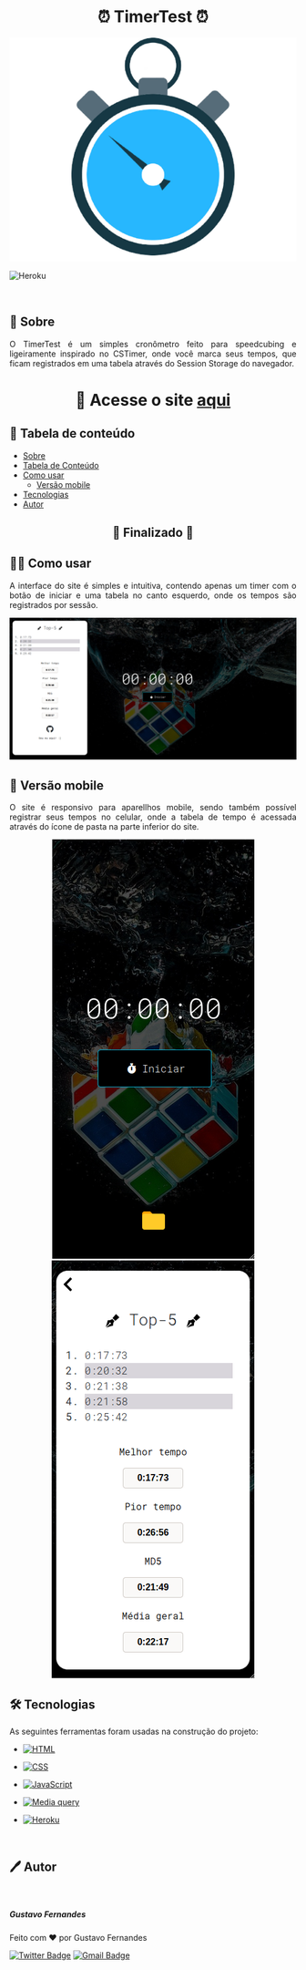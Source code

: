 <h1 align = "center">⏰ TimerTest ⏰</h1>

<center><img src = "assets/logoCronometro.png" /></center>

![Heroku](https://heroku-badge.herokuapp.com/?app=heroku-badge&style=flat)

<br>

## 📘 Sobre

<p align = "justify">O TimerTest é um simples cronômetro feito para speedcubing  e ligeiramente inspirado no CSTimer, onde você marca seus tempos, que ficam registrados em uma tabela através do Session Storage do navegador.</p>

<h1 align = "center">📎 Acesse o site <a href = "https://timertestjs.herokuapp.com/">aqui</a></h1>

## 📝 Tabela de conteúdo

<!--ts-->
   * [Sobre](https://github.com/gust-f/TimerTest/blob/main/README.md#-sobre)
   * [Tabela de Conteúdo](https://github.com/gust-f/TimerTest/blob/main/README.md#-tabela-de-conte%C3%BAdo)
   * [Como usar](https://github.com/gust-f/TimerTest/blob/main/README.md#-como-usar)
      * [Versão mobile](https://github.com/gust-f/TimerTest/blob/main/README.md#-vers%C3%A3o-mobile)
   * [Tecnologias](https://github.com/gust-f/TimerTest/blob/main/README.md#%EF%B8%8F-tecnologias)
   * [Autor](https://github.com/gust-f/TimerTest/blob/main/README.md#%EF%B8%8F-autor)
<!--te-->

<h2 align="center"> 🚧  Finalizado  🚧</h4>

## 👨‍💻 Como usar

<p align = "justify">A interface do site é simples e intuitiva, contendo apenas um timer com o botão de iniciar e uma tabela no canto esquerdo, onde os tempos são registrados por sessão.</p>

<center><img src = "assets/siteDesktop.png"></center>

## 📱 Versão mobile

<p align = "justify">O site é responsivo para aparellhos mobile, sendo também possível registrar seus tempos no celular, onde a tabela de tempo é acessada através do ícone de pasta na parte inferior do site.</p>

<center><img src = "assets/siteMobile.png"></center>
<center><img src = "assets/siteMobile2.png"></center>

## 🛠️ Tecnologias

<p>As seguintes ferramentas foram usadas na construção do projeto:</p>

- [<img src="https://img.icons8.com/color/48/000000/html-5.png" title = "HTML"/>](https://devdocs.io/html/)

-  [<img src="https://img.icons8.com/color/48/000000/css3.png" title = "CSS"/>](https://devdocs.io/css/)

-   [<img src="https://img.icons8.com/color/48/000000/javascript.png" title = "JavaScript"/>](https://developer.mozilla.org/pt-BR/docs/Web/Javascript)

-  [<img src="https://img.icons8.com/color/48/000000/smartphone.png" title = "Media query"/>](https://developer.mozilla.org/pt-BR/docs/Web/CSS/Media_Queries/Using_media_queries)

-  [<img src="https://img.icons8.com/color/48/000000/heroku.png" title = "Heroku"/>](www.heroku.com)

<br>

## 🖊️ Autor

 <img style="border-radius: 50%;" src="https://avatars.githubusercontent.com/u/63157775?s=400&u=2f089fee42f3123d59ac7d6bdff2f384280514c7&v=4" width="100px;" alt=""/>
 
 <sub><b><h5>Gustavo Fernandes</h5></b></sub> 

Feito com ❤️ por Gustavo Fernandes

[![Twitter Badge](https://img.shields.io/badge/-@gust_f_b-1ca0f1?style=flat-square&labelColor=1ca0f1&logo=twitter&logoColor=white&link=https://twitter.com/gust_f_b)](https://twitter.com/gust_f_b)
[![Gmail Badge](https://img.shields.io/badge/-gustavo63693@gmail.com-c14438?style=flat-square&logo=Gmail&logoColor=white&link=mailto:gustavo63693@gmail.com)](mailto:gustavo63693@gmail.com)
